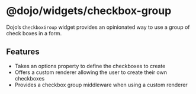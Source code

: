 # <span class="citation" data-cites="dojo/widgets/checkbox-group"><span class="citation" data-cites="dojo/widgets/checkbox-group"><span class="citation" data-cites="dojo/widgets/checkbox-group"><span class="citation" data-cites="dojo/widgets/checkbox-group">@dojo/widgets/checkbox-group</span></span></span></span>

Dojo’s `CheckboxGroup` widget provides an opinionated way to use a group of check boxes in a form.

## Features

-   Takes an options property to define the checkboxes to create
-   Offers a custom renderer allowing the user to create their own checkboxes
-   Provides a checkbox group middleware when using a custom renderer
